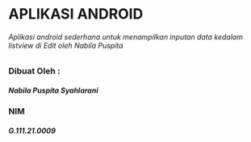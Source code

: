 # APLIKASI ANDROID
###### Aplikasi android sederhana untuk menampilkan inputan data kedalam listview di Edit oleh Nabila Puspita

### Dibuat Oleh :
##### Nabila Puspita Syahlarani
### NIM
##### G.111.21.0009